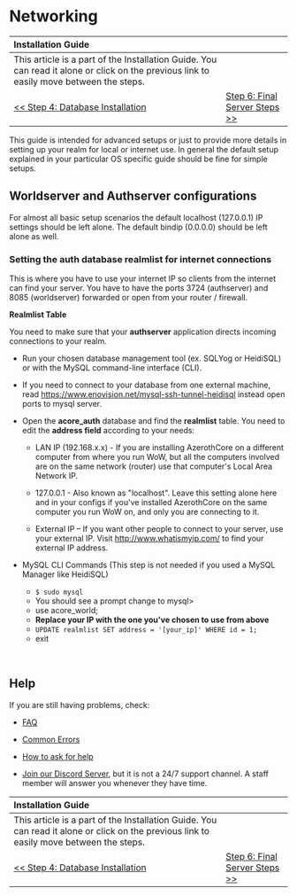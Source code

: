 # Networking

| Installation Guide | |
| :- | :- |
| This article is a part of the Installation Guide. You can read it alone or click on the previous link to easily move between the steps. |
| [<< Step 4: Database Installation](database-installation.md) | [Step 6: Final Server Steps >>](final-server-steps.md) |

This guide is intended for advanced setups or just to provide more details in setting up your realm for local or internet use. In general the default setup explained in your particular OS specific guide should be fine for simple setups.

## Worldserver and Authserver configurations

For almost all basic setup scenarios the default localhost (127.0.0.1) IP settings should be left alone. The default bindip (0.0.0.0) should be left alone as well.

### Setting the auth database realmlist for internet connections

This is where you have to use your internet IP so clients from the internet can find your server. You have to have the ports 3724 (authserver) and 8085 (worldserver) forwarded or open from your router / firewall.

**Realmlist Table**

You need to make sure that your **authserver** application directs incoming connections to your realm.

- Run your chosen database management tool (ex. SQLYog or HeidiSQL) or with the MySQL command-line interface (CLI).

- If you need to connect to your database from one external machine, read https://www.enovision.net/mysql-ssh-tunnel-heidisql instead open ports to mysql server.

- Open the **acore_auth** database and find the **realmlist** table. You need to edit the **address field** according to your needs:

    - LAN IP (192.168.x.x) - If you are installing AzerothCore on a different computer from where you run WoW, but all the computers involved are on the same network (router) use that computer's Local Area Network IP.

    - 127.0.0.1 - Also known as "localhost". Leave this setting alone here and in your configs if you've installed AzerothCore on the same computer you run WoW on, and only you are connecting to it.

    - External IP – If you want other people to connect to your server, use your external IP. Visit http://www.whatismyip.com/ to find your external IP address.

 - MySQL CLI Commands (This step is not needed if you used a MySQL Manager like HeidiSQL)
    - `$ sudo mysql`
    - You should see a prompt change to mysql>
    - use acore_world;
    - **Replace your IP with the one you've chosen to use from above**
    - `UPDATE realmlist SET address = '[your_ip]' WHERE id = 1;`
    - exit
<br>

## Help

If you are still having problems, check:

* [FAQ](faq.md)

* [Common Errors](common-errors.md)

* [How to ask for help](how-to-ask-for-help.md)

* [Join our Discord Server](https://discord.gg/gkt4y2x), but it is not a 24/7 support channel. A staff member will answer you whenever they have time.

| Installation Guide | |
| :- | :- |
| This article is a part of the Installation Guide. You can read it alone or click on the previous link to easily move between the steps. |
| [<< Step 4: Database Installation](database-installation.md) | [Step 6: Final Server Steps >>](final-server-steps.md) |
